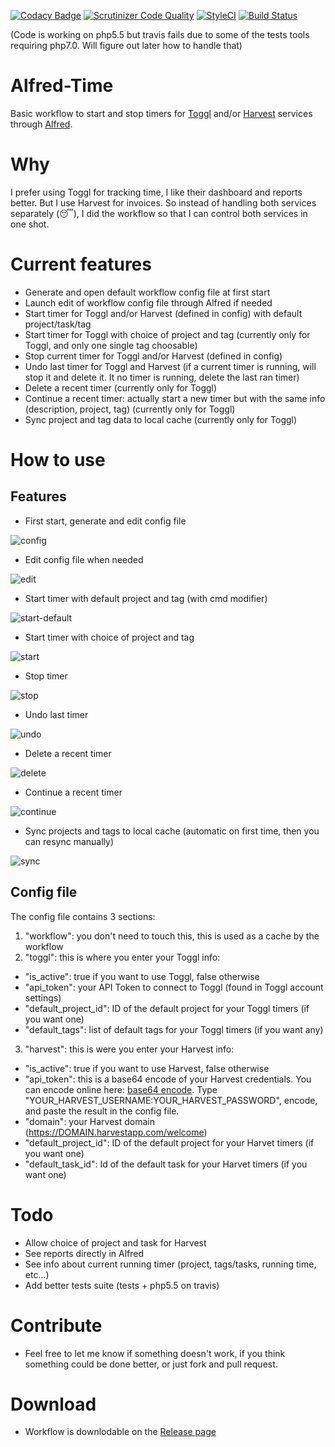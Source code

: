 [![Codacy Badge](https://api.codacy.com/project/badge/Grade/b36ee46f72194137a165d6311d450919)](https://www.codacy.com/app/godbout/alfred-time?utm_source=github.com&utm_medium=referral&utm_content=godbout/alfred-time&utm_campaign=badger)
[![Scrutinizer Code Quality](https://scrutinizer-ci.com/g/godbout/alfred-time/badges/quality-score.png?b=master)](https://scrutinizer-ci.com/g/godbout/alfred-time/?branch=master)
[![StyleCI](https://styleci.io/repos/83111813/shield?branch=master)](https://styleci.io/repos/83111813)
[![Build Status](https://www.travis-ci.org/godbout/alfred-time.svg?branch=master)](https://www.travis-ci.org/godbout/alfred-time)

(Code is working on php5.5 but travis fails due to some of the tests tools requiring php7.0. Will figure out later how to handle that)

# Alfred-Time

Basic workflow to start and stop timers for [Toggl](https://toggl.com/) and/or [Harvest](https://www.getharvest.com/) services through [Alfred](http://alfredapp.com/).

# Why

I prefer using Toggl for tracking time, I like their dashboard and reports better. But I use Harvest for invoices. So instead of handling both services separately (😴), I did the workflow so that I can control both services in one shot.

# Current features

* Generate and open default workflow config file at first start
* Launch edit of workflow config file through Alfred if needed
* Start timer for Toggl and/or Harvest (defined in config) with default project/task/tag
* Start timer for Toggl with choice of project and tag (currently only for Toggl, and only one single tag choosable)
* Stop current timer for Toggl and/or Harvest (defined in config)
* Undo last timer for Toggl and Harvest (if a current timer is running, will stop it and delete it. It no timer is running, delete the last ran timer)
* Delete a recent timer (currently only for Toggl)
* Continue a recent timer: actually start a new timer but with the same info (description, project, tag) (currently only for Toggl)
* Sync project and tag data to local cache (currently only for Toggl)

# How to use

## Features

* First start, generate and edit config file

![config](https://github.com/godbout/alfred-time/blob/master/resources/screenshots/time-set.gif)

* Edit config file when needed

![edit](https://github.com/godbout/alfred-time/blob/master/resources/screenshots/time-edit.gif)

* Start timer with default project and tag (with cmd modifier)

![start-default](https://github.com/godbout/alfred-time/blob/master/resources/screenshots/time-start-default.gif)

* Start timer with choice of project and tag

![start](https://github.com/godbout/alfred-time/blob/master/resources/screenshots/time-start.gif)

* Stop timer

![stop](https://github.com/godbout/alfred-time/blob/master/resources/screenshots/time-stop.gif)

* Undo last timer

![undo](https://github.com/godbout/alfred-time/blob/master/resources/screenshots/time-undo.gif)

* Delete a recent timer

![delete](https://github.com/godbout/alfred-time/blob/master/resources/screenshots/time-delete.gif)

* Continue a recent timer

![continue](https://github.com/godbout/alfred-time/blob/master/resources/screenshots/time-continue.gif)

* Sync projects and tags to local cache (automatic on first time, then you can resync manually)

![sync](https://github.com/godbout/alfred-time/blob/master/resources/screenshots/time-sync.gif)

## Config file

The config file contains 3 sections:

1. "workflow": you don't need to touch this, this is used as a cache by the workflow
2. "toggl": this is where you enter your Toggl info:
  * "is_active": true if you want to use Toggl, false otherwise
  * "api_token": your API Token to connect to Toggl (found in Toggl account settings)
  * "default_project_id": ID of the default project for your Toggl timers (if you want one)
  * "default_tags": list of default tags for your Toggl timers (if you want any)
3. "harvest": this is were you enter your Harvest info:
  * "is_active": true if you want to use Harvest, false otherwise
  * "api_token": this is a base64 encode of your Harvest credentials. You can encode online here: [base64 encode](https://www.base64encode.org/). Type "YOUR_HARVEST_USERNAME:YOUR_HARVEST_PASSWORD", encode, and paste the result in the config file.
  * "domain": your Harvest domain (https://DOMAIN.harvestapp.com/welcome)
  * "default_project_id": ID of the default project for your Harvet timers (if you want one)
  * "default_task_id": Id of the default task for your Harvet timers (if you want one)

# Todo

* Allow choice of project and task for Harvest
* See reports directly in Alfred
* See info about current running timer (project, tags/tasks, running time, etc...)
* Add better tests suite (tests + php5.5 on travis)

# Contribute

* Feel free to let me know if something doesn't work, if you think something could be done better, or just fork and pull request.

# Download

* Workflow is downlodable on the [Release page](https://github.com/godbout/alfred-time/releases)
